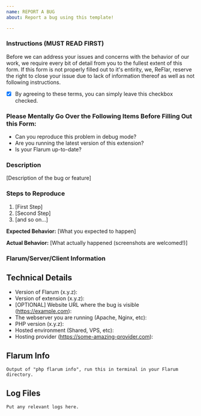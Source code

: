 ```yaml
---
name: REPORT A BUG
about: Report a bug using this template!

---
```


### Instructions (MUST READ FIRST)

Before we can address your issues and concerns with the behavior of our work, we require every bit of detail from you to the fullest extent of this form. If this form is not properly filled out to it's entirity, we, ReFlar, reserve the right to close your issue due to lack of information thereof as well as not following instructions.

* [x] By agreeing to these terms, you can simply leave this checkbox checked.

### Please Mentally Go Over the Following Items Before Filling Out this Form:

* Can you reproduce this problem in debug mode?
* Are you running the latest version of this extension?
* Is your Flarum up-to-date?

### Description

[Description of the bug or feature]

### Steps to Reproduce

1. [First Step]
2. [Second Step]
3. [and so on...]

**Expected Behavior:** [What you expected to happen]

**Actual Behavior:** [What actually happened (screenshots are welcomed!)]

### Flarum/Server/Client Information

## Technical Details

- Version of Flarum (x.y.z):
- Version of extension (x.y.z):
- [OPTIONAL] Website URL where the bug is visible (https://example.com):
- The webserver you are running (Apache, Nginx, etc):
- PHP version (x.y.z):
- Hosted environment (Shared, VPS, etc):
- Hosting provider (https://some-amazing-provider.com):

## Flarum Info

```
Output of "php flarum info", run this in terminal in your Flarum directory.
```

## Log Files

```
Put any relevant logs here.
```
